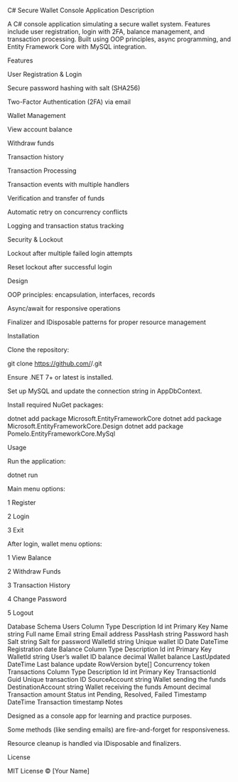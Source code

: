 C# Secure Wallet Console Application
Description

A C# console application simulating a secure wallet system.
Features include user registration, login with 2FA, balance management, and transaction processing.
Built using OOP principles, async programming, and Entity Framework Core with MySQL integration.

Features

User Registration & Login

Secure password hashing with salt (SHA256)

Two-Factor Authentication (2FA) via email

Wallet Management

View account balance

Withdraw funds

Transaction history

Transaction Processing

Transaction events with multiple handlers

Verification and transfer of funds

Automatic retry on concurrency conflicts

Logging and transaction status tracking

Security & Lockout

Lockout after multiple failed login attempts

Reset lockout after successful login

Design

OOP principles: encapsulation, interfaces, records

Async/await for responsive operations

Finalizer and IDisposable patterns for proper resource management

Installation

Clone the repository:

git clone https://github.com/<your-username>/<repository-name>.git


Ensure .NET 7+ or latest is installed.

Set up MySQL and update the connection string in AppDbContext.

Install required NuGet packages:

dotnet add package Microsoft.EntityFrameworkCore
dotnet add package Microsoft.EntityFrameworkCore.Design
dotnet add package Pomelo.EntityFrameworkCore.MySql

Usage

Run the application:

dotnet run


Main menu options:

1 Register

2 Login

3 Exit

After login, wallet menu options:

1 View Balance

2 Withdraw Funds

3 Transaction History

4 Change Password

5 Logout

Database Schema
Users
Column	Type	Description
Id	int	Primary Key
Name	string	Full name
Email	string	Email address
PassHash	string	Password hash
Salt	string	Salt for password
WalletId	string	Unique wallet ID
Date	DateTime	Registration date
Balance
Column	Type	Description
Id	int	Primary Key
WalletId	string	User’s wallet ID
balance	decimal	Wallet balance
LastUpdated	DateTime	Last balance update
RowVersion	byte[]	Concurrency token
Transactions
Column	Type	Description
Id	int	Primary Key
TransactionId	Guid	Unique transaction ID
SourceAccount	string	Wallet sending the funds
DestinationAccount	string	Wallet receiving the funds
Amount	decimal	Transaction amount
Status	int	Pending, Resolved, Failed
Timestamp	DateTime	Transaction timestamp
Notes

Designed as a console app for learning and practice purposes.

Some methods (like sending emails) are fire-and-forget for responsiveness.

Resource cleanup is handled via IDisposable and finalizers.

License

MIT License © [Your Name]
